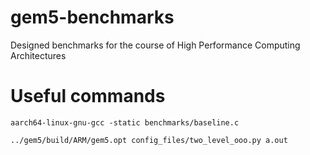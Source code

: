# gem5-benchmarks
Designed benchmarks for the course of High Performance Computing Architectures

# Useful commands

`aarch64-linux-gnu-gcc -static benchmarks/baseline.c`

`../gem5/build/ARM/gem5.opt config_files/two_level_ooo.py a.out`